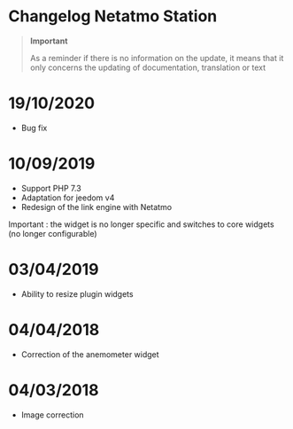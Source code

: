 # Changelog Netatmo Station

>**Important**
>
>As a reminder if there is no information on the update, it means that it only concerns the updating of documentation, translation or text

# 19/10/2020

- Bug fix

# 10/09/2019

- Support PHP 7.3
- Adaptation for jeedom v4
- Redesign of the link engine with Netatmo

Important : the widget is no longer specific and switches to core widgets (no longer configurable)

# 03/04/2019

- Ability to resize plugin widgets

# 04/04/2018

- Correction of the anemometer widget

# 04/03/2018

- Image correction
